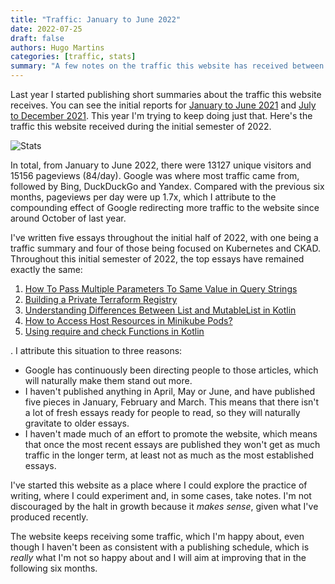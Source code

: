 ```yaml
---
title: "Traffic: January to June 2022"
date: 2022-07-25
draft: false
authors: Hugo Martins
categories: [traffic, stats]
summary: "A few notes on the traffic this website has received between January and June 2022."
---
```


Last year I started publishing short summaries about the traffic this website receives. You can see the initial reports for [January to June 2021](https://hugomartins.io/essays/2021/09/traffic-january-june-2021/) and [July to December 2021](https://hugomartins.io/essays/2022/01/traffic-july-december-2021/). This year I'm trying to keep doing just that. Here's the traffic this website received during the initial semester of 2022.

![Stats](/images/Stats-January-June-2022.png)

In total, from January to June 2022, there were 13127 unique visitors and 15156 pageviews (84/day). Google was where most traffic came from, followed by Bing, DuckDuckGo and Yandex. Compared with the previous six months, pageviews per day were up 1.7x, which I attribute to the compounding effect of Google redirecting more traffic to the website since around October of last year.

I've written five essays throughout the initial half of 2022, with one being a traffic summary and four of those being focused on Kubernetes and CKAD. Throughout this initial semester of 2022, the top essays have remained exactly the same:

1. [How To Pass Multiple Parameters To Same Value in Query Strings](https://hugomartins.io/essays/2021/02/how-to-pass-multiple-values-to-http-query-parameter/)
2. [Building a Private Terraform Registry](https://hugomartins.io/essays/2021/01/build-a-terraform-private-registry/)
3. [Understanding Differences Between List and MutableList in Kotlin](https://hugomartins.io/essays/2021/03/understanding-differences-between-list-and-mutablelist-in-kotlin/)
4. [How to Access Host Resources in Minikube Pods?](https://hugomartins.io/essays/2019/12/access-host-resources-minikube/)
5. [Using require and check Functions in Kotlin](https://hugomartins.io/essays/2021/02/using-require-and-check-in-kotlin/)

. I attribute this situation to three reasons:

- Google has continuously been directing people to those articles, which will naturally make them stand out more.
- I haven't published anything in April, May or June, and have published five pieces in January, February and March. This means that there isn't a lot of fresh essays ready for people to read, so they will naturally gravitate to older essays.
- I haven't made much of an effort to promote the website, which means that once the most recent essays are published they won't get as much traffic in the longer term, at least not as much as the most established essays.

I've started this website as a place where I could explore the practice of writing, where I could experiment and, in some cases, take notes. I'm not discouraged by the halt in growth because it *makes sense*, given what I've produced recently.

The website keeps receiving some traffic, which I'm happy about, even though I haven't been as consistent with a publishing schedule, which is *really* what I'm not so happy about and I will aim at improving that in the following six months.